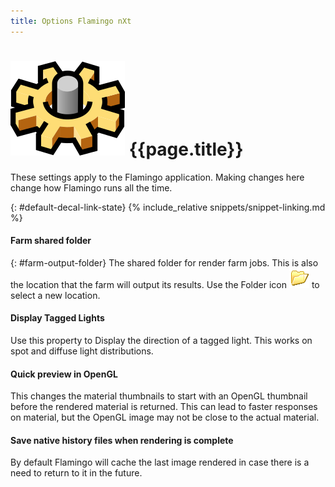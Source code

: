 ```yaml
---
title: Options Flamingo nXt
---
```



# ![images/options.svg](images/options.svg) {{page.title}}
These settings apply to the Flamingo application.  Making changes here change how Flamingo runs all the time.

{: #default-decal-link-state}
{% include_relative snippets/snippet-linking.md %}

#### Farm shared folder
{: #farm-output-folder}
The shared folder for render farm jobs. This is also the location that the farm will output its results. Use the Folder icon ![images/folderopen32x32.png](images/folderopen32x32.png) to select a new location.

#### Display Tagged Lights
Use this property to Display the direction of a tagged light.  This works on spot and diffuse light distributions.

#### Quick preview in OpenGL
This changes the material thumbnails to start with an OpenGL thumbnail before the rendered material is returned.  This can lead to faster responses on material, but the OpenGL image may not be close to the actual material.

#### Save native history files when rendering is complete
By default Flamingo will cache the last image rendered in case there is a need to return to it in the future.
